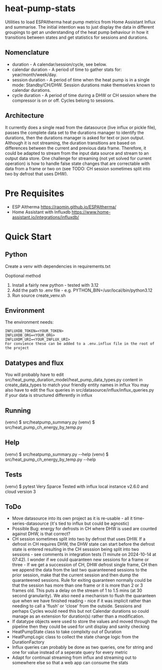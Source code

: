 # heat-pump-stats
Utilities to load ESPAltherma heat pump metrics from Home Assistant Influx and summarise.  The initial intention was to just display the data in different groupings to get an understanding of the heat pump behaviour in how it transitions between states and get statistics for sessions and durations. 

## Nomenclature
- duration - A calendar/session/cycle, see below.
- calendar duration - A period of time to gather stats for: year/month/week/day.
- session duration - A period of time when the heat pump is in a single mode: Standby/CH/DHW.  Session durations make themselves known to calendar durations.
- cycle duration - A period of time during a DHW or CH session where the compressor is on or off.  Cycles belong to sessions.

## Architecture
 It currently does a single read from the datasource (live influx or pickle file), passes the complete data set to the durations manager to identify the durations, then the durations manager is asked for text or json output.  Although it is not streaming, the duration transitions are based on differences between the current and previous data frame.  Therefore, it could be adapted to stream from the input data source and stream to an output data store.  One challenge for streaming (not yet solved for current operation) is how to handle false state changes that are correctable with data from a frame or two on (see TODO: CH session sometimes split into two by defrost that uses DHW).

# Pre Requisites
- ESP Altherma https://raomin.github.io/ESPAltherma/
- Home Assistant with Influxdb https://www.home-assistant.io/integrations/influxdb/

# Quick Start

## Python
Create a venv with dependencies in requirements.txt
    
Ooptional method
1. Install a fairly new python - tested with 3.12
2. Add the path to .env file - e.g. PYTHON_BIN=/usr/local/bin/python3.12
3. Run source create_venv.sh

## Environment
The environment needs:
```
INFLUXDB_TOKEN=<YOUR_TOKEN>
INFLUXDB_ORG=<YOUR_ORG>
INFLUXDM_URI=<YOUR_INFLUX_URI>
For convience these can be added to a .env.influx file in the root of the project
```

## Datatypes and flux
You will probably have to edit src/heat_pump_duration_model/heat_pump_data_types.py content in create_data_types to match your friendly entity names in influx
You may also have to edit the flux queries in src/datasource/influx/influx_queries.py if your data is structured differently in influx

## Running
(venv) $ src/heatpump_summary.py
(venv) $ src/heat_pump_ch_energy_by_temp.py

## Help
(venv) $ src/heatpump_summary.py --help
(venv) $ src/heat_pump_ch_energy_by_temp.py --help

## Tests
(venv) $ pytest
Very Sparce
Tested with influx local instance v2.6.0 and cloud version 3

## ToDo

- Move datasource into its own project as it is re-usable - all it time-series-datasource (it's tied to influx but could be agnostic)
- Possible Bug: energy for defrosts in CH where DHW is used are counted against DHW, is that correct?
- CH session sometimes split into two by defrost that uses DHW.  If a defrost in CH requires DHW, the DHW state can start before the defrost state is entered resulting in the CH sesssion being split into two sessions - see comments in integration tests (1 minute on 2024-10-14 at 07:42). I wonder if we could quaranteen new sessions for a frame or three - If we get a succession of CH, DHW defrost single frame, CH then we append the data from the last two quaranteened sessions to the prior session, make that the current session and then dump the quaranteened sessions.  Rule for exiting quaranteen normally could be that the session has more than one frame or it is more than 2 or 3 frames old.  This puts a delay on the stream of 1 to 1.5 mins (at 30 second granularity).  We also need a mechanism to flush the quaranteen que when we have finished reading - nice if it was implicit rather than needing to call a 'flush' or 'close' from the outside.  Sessions and perhaps Cycles would need this but not Calendar durations so could manage as an extension for duration(s) rather than a modification. 
- If datatype objects were used to store the values and moved through the pipeline then they could be used for unit display and sanity checking
- HeatPumpState class to take complxity out of Duration
- HeatPumpLogic class to collect the state change logic from the DurationFactory
- Influx queries can probably be done as two queries, one for string and one for value instead of a seperate query for every metric
- Adapt for continual streaming from influx and streaming out to somewhere else so that a web app can consume the stats
